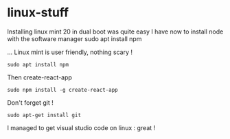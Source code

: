 # linux-stuff

Installing linux mint 20 in dual boot was quite easy
I have now to install node with the software manager sudo apt install npm


... Linux mint is user friendly, nothing scary !

``` 
sudo apt install npm
``` 
Then create-react-app
``` 
sudo npm install -g create-react-app
``` 
Don't forget git !
``` 
sudo apt-get install git
``` 

I managed to get visual studio code on linux : great !

